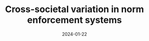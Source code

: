 ---
title: "Cross-societal variation in norm enforcement systems"
collection: publications
permalink: /publication/2024_molho_et_al
excerpt: <blockquote>...Our review reveals that evidence on the role of these socio-ecological and cultural factors remains mixed and fragmented, partly because different studies focus on distinct subsets of variables putatively explaining variation in norm enforcement, while excluding other important variables.</blockquote>
date: 2024-01-22
venue: 'Philosophical Transactions of the Royal Society B: Biological Sciences'
paperurl: '/files/molho_et_al_2024.pdf'
link: 'https://doi.org/10.1098/rstb.2023.0034'
citation: 'Catherine Molho, Francesca De Petrillo, <b>Zachary H. Garfield</b> and Sam Slewe (2024). &quot;Cross-societal variation in norm enforcement systems.&quot; <i>Philosophical Transactions of the Royal Society B: Biological Sciences</i>.'
---